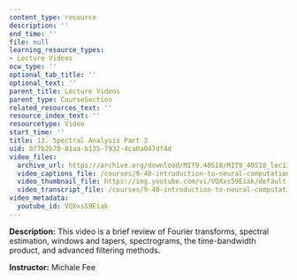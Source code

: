 ```yaml
---
content_type: resource
description: ''
end_time: ''
file: null
learning_resource_types:
- Lecture Videos
ocw_type: ''
optional_tab_title: ''
optional_text: ''
parent_title: Lecture Videos
parent_type: CourseSection
related_resources_text: ''
resource_index_text: ''
resourcetype: Video
start_time: ''
title: 13. Spectral Analysis Part 3
uid: 977b2b70-81aa-b135-7932-4ca0a047df4d
video_files:
  archive_url: https://archive.org/download/MIT9.40S18/MIT9_40S18_lec13_300k.mp4
  video_captions_file: /courses/9-40-introduction-to-neural-computation-spring-2018/e4982c724d9b51e88f933e58f9fe5dac_VQXxs59Eiak.vtt
  video_thumbnail_file: https://img.youtube.com/vi/VQXxs59Eiak/default.jpg
  video_transcript_file: /courses/9-40-introduction-to-neural-computation-spring-2018/f4de21362bcead3c6f2f10f1c3db3d40_VQXxs59Eiak.pdf
video_metadata:
  youtube_id: VQXxs59Eiak
---
```


**Description:** This video is a brief review of Fourier transforms, spectral estimation, windows and tapers, spectrograms, the time-bandwidth product, and advanced filtering methods.

**Instructor:** Michale Fee

